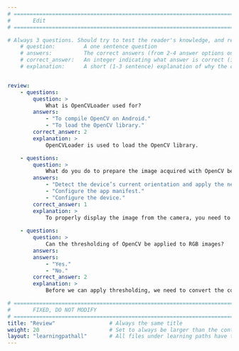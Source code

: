 ```yaml
---
# ================================================================================
#       Edit
# ================================================================================

# Always 3 questions. Should try to test the reader's knowledge, and reinforce the key points you want them to remember.
    # question:         A one sentence question
    # answers:          The correct answers (from 2-4 answer options only). Should be surrounded by quotes.
    # correct_answer:   An integer indicating what answer is correct (index starts from 0)
    # explanation:      A short (1-3 sentence) explanation of why the correct answer is correct. Can add additional context if desired


review:
    - questions:
        question: >
            What is OpenCVLoader used for?
        answers:
            - "To compile OpenCV on Android."
            - "To load the OpenCV library."                        
        correct_answer: 2               
        explanation: >
            OpenCVLoader is used to load the OpenCV library.

    - questions:
        question: >
            What do you do to prepare the image acquired with OpenCV before display?
        answers:
            - "Detect the device’s current orientation and apply the necessary rotation to ensure the camera preview appears correctly oriented."
            - "Configure the app manifest."
            - "Configure the device."
        correct_answer: 1
        explanation: >
            To properly display the image from the camera, you need to detect the device’s current orientation and apply the necessary rotation to ensure the camera preview appears correctly oriented.
            
    - questions:
        question: >
            Can the thresholding of OpenCV be applied to RGB images?
        answers:
        answers:
            - "Yes."
            - "No."                        
        correct_answer: 2
        explanation: >
            Before we can apply thresholding, we need to convert the color image to grayscale using the Imgproc.cvtColor OpenCV function.

# ================================================================================
#       FIXED, DO NOT MODIFY
# ================================================================================
title: "Review"                 # Always the same title
weight: 20                      # Set to always be larger than the content in this path
layout: "learningpathall"       # All files under learning paths have this same wrapper
---
```

